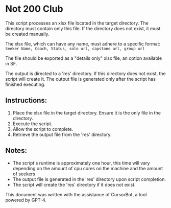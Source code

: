 # Not 200 Club

This script processes an xlsx file located in the target directory. The directory must contain only this file. If the directory does not exist, it must be created manually.

The xlsx file, which can have any name, must adhere to a specific format:<br/>
`Seeker Name, Coach, Status, solo url, capstone url, group url`

The file should be exported as a "details only" xlsx file, an option available in SF.

The output is directed to a 'res' directory. If this directory does not exist, the script will create it. The output file is generated only after the script has finished executing.

## Instructions:
1. Place the xlsx file in the target directory. Ensure it is the only file in the directory.
2. Execute the script.
3. Allow the script to complete.
4. Retrieve the output file from the 'res' directory.

## Notes:
- The script's runtime is approximately one hour, this time will vary depending on the amount of cpu cores on the machine and the amount of seekers
- The output file is generated in the 'res' directory upon script completion.
- The script will create the 'res' directory if it does not exist.

This document was written with the assistance of CursorBot, a tool powered by GPT-4.